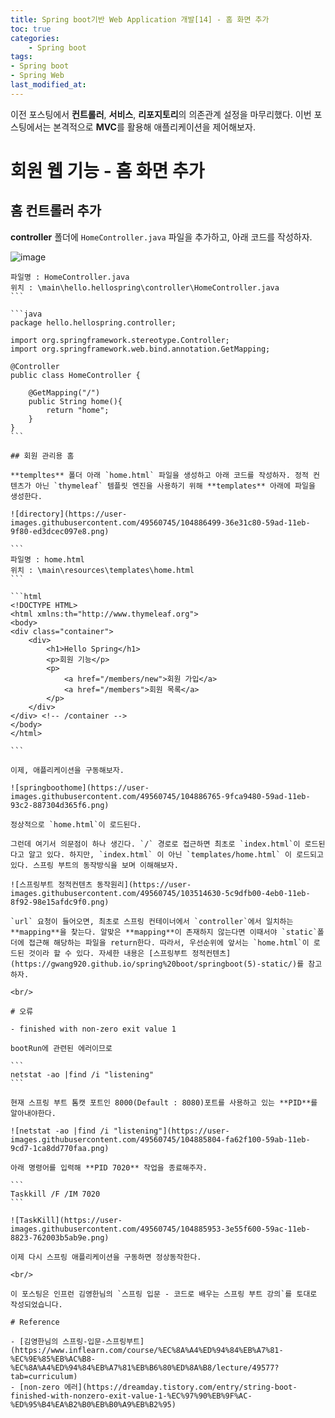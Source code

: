 ```yaml
---
title: Spring boot기반 Web Application 개발[14] - 홈 화면 추가
toc: true
categories:	
    - Spring boot
tags:
- Spring boot
- Spring Web
last_modified_at: 
---
```


 이전 포스팅에서 **컨트롤러**, **서비스**, **리포지토리**의 의존관계 설정을 마무리했다. 이번 포스팅에서는 본격적으로 **MVC**를 활용해 애플리케이션을 제어해보자. 

# 회원 웹 기능 - 홈 화면 추가

## 홈 컨트롤러 추가

**controller** 폴더에 `HomeController.java` 파일을 추가하고, 아래 코드를 작성하자.

![image](https://user-images.githubusercontent.com/49560745/104886559-50846400-59ad-11eb-820b-13d2ff0ce647.png)

````
파일명 : HomeController.java
위치 : \main\hello.hellospring\controller\HomeController.java
```

```java
package hello.hellospring.controller;

import org.springframework.stereotype.Controller;
import org.springframework.web.bind.annotation.GetMapping;

@Controller
public class HomeController {

    @GetMapping("/")
    public String home(){
        return "home";
    }
}
```

## 회원 관리용 홈

**templtes** 폴더 아래 `home.html` 파일을 생성하고 아래 코드를 작성하자. 정적 컨텐츠가 아닌 `thymeleaf` 템플릿 엔진을 사용하기 위해 **templates** 아래에 파일을 생성한다.

![directory](https://user-images.githubusercontent.com/49560745/104886499-36e31c80-59ad-11eb-9f80-ed3dcec097e8.png)

```
파일명 : home.html
위치 : \main\resources\templates\home.html
```

```html
<!DOCTYPE HTML>
<html xmlns:th="http://www.thymeleaf.org">
<body>
<div class="container">
    <div>
        <h1>Hello Spring</h1>
        <p>회원 기능</p>
        <p>
            <a href="/members/new">회원 가입</a>
            <a href="/members">회원 목록</a>
        </p>
    </div>
</div> <!-- /container -->
</body>
</html>

```

이제, 애플리케이션을 구동해보자.

![springboothome](https://user-images.githubusercontent.com/49560745/104886765-9fca9480-59ad-11eb-93c2-887304d365f6.png)

정상적으로 `home.html`이 로드된다. 

그런데 여기서 의문점이 하나 생긴다. `/` 경로로 접근하면 최초로 `index.html`이 로드된다고 알고 있다. 하지만, `index.html` 이 아닌 `templates/home.html` 이 로드되고 있다. 스프링 부트의 동작방식을 보며 이해해보자.

![스프링부트 정적컨텐츠 동작원리](https://user-images.githubusercontent.com/49560745/103514630-5c9dfb00-4eb0-11eb-8f92-98e15afdc9f0.png)

`url` 요청이 들어오면, 최초로 스프링 컨테이너에서 `controller`에서 일치하는 **mapping**을 찾는다. 알맞은 **mapping**이 존재하지 않는다면 이때서야 `static`폴더에 접근해 해당하는 파일을 return한다. 따라서, 우선순위에 앞서는 `home.html`이 로드된 것이라 할 수 있다. 자세한 내용은 [스프링부트 정적컨텐츠](https://gwang920.github.io/spring%20boot/springboot(5)-static/)를 참고하자.

<br/>

# 오류

- finished with non-zero exit value 1

bootRun에 관련된 에러이므로

```
netstat -ao |find /i "listening"
```

현재 스프링 부트 톰캣 포트인 8000(Default : 8080)포트를 사용하고 있는 **PID**를 알아내야한다.

![netstat -ao |find /i "listening"](https://user-images.githubusercontent.com/49560745/104885804-fa62f100-59ab-11eb-9cd7-1ca8dd770faa.png)

아래 명령어를 입력해 **PID 7020** 작업을 종료해주자.

```
Taskkill /F /IM 7020
```

![TaskKill](https://user-images.githubusercontent.com/49560745/104885953-3e55f600-59ac-11eb-8823-762003b5ab9e.png)

이제 다시 스프링 애플리케이션을 구동하면 정상동작한다.

<br/>

이 포스팅은 인프런 김영한님의 `스프링 입문 - 코드로 배우는 스프링 부트 강의`를 토대로 작성되었습니다.

# Reference

- [김영한님의 스프링-입문-스프링부트](https://www.inflearn.com/course/%EC%8A%A4%ED%94%84%EB%A7%81-%EC%9E%85%EB%AC%B8-%EC%8A%A4%ED%94%84%EB%A7%81%EB%B6%80%ED%8A%B8/lecture/49577?tab=curriculum)
- [non-zero 에러](https://dreamday.tistory.com/entry/string-boot-finished-with-nonzero-exit-value-1-%EC%97%90%EB%9F%AC-%ED%95%B4%EA%B2%B0%EB%B0%A9%EB%B2%95)

